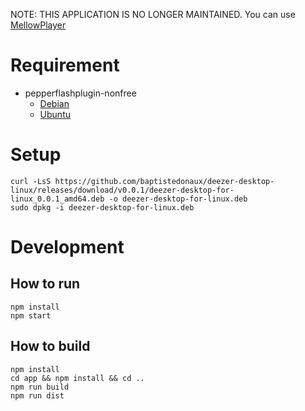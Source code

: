 NOTE: THIS APPLICATION IS NO LONGER MAINTAINED. You can use [MellowPlayer](https://colinduquesnoy.github.io/MellowPlayer/)

# Requirement

* pepperflashplugin-nonfree
  * [Debian](https://wiki.debian.org/PepperFlashPlayer/Installing)
  * [Ubuntu](http://packages.ubuntu.com/fr/yakkety/pepperflashplugin-nonfree)

# Setup

```
curl -LsS https://github.com/baptistedonaux/deezer-desktop-linux/releases/download/v0.0.1/deezer-desktop-for-linux_0.0.1_amd64.deb -o deezer-desktop-for-linux.deb
sudo dpkg -i deezer-desktop-for-linux.deb
```

# Development
## How to run
```
npm install
npm start
```

## How to build
```
npm install
cd app && npm install && cd ..
npm run build
npm run dist
```
